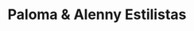 ---
title: "Paloma & Alenny Estilistas"
url: /salamanca/paloma-und-alenny-estilistas/
shop: cosméticos
---